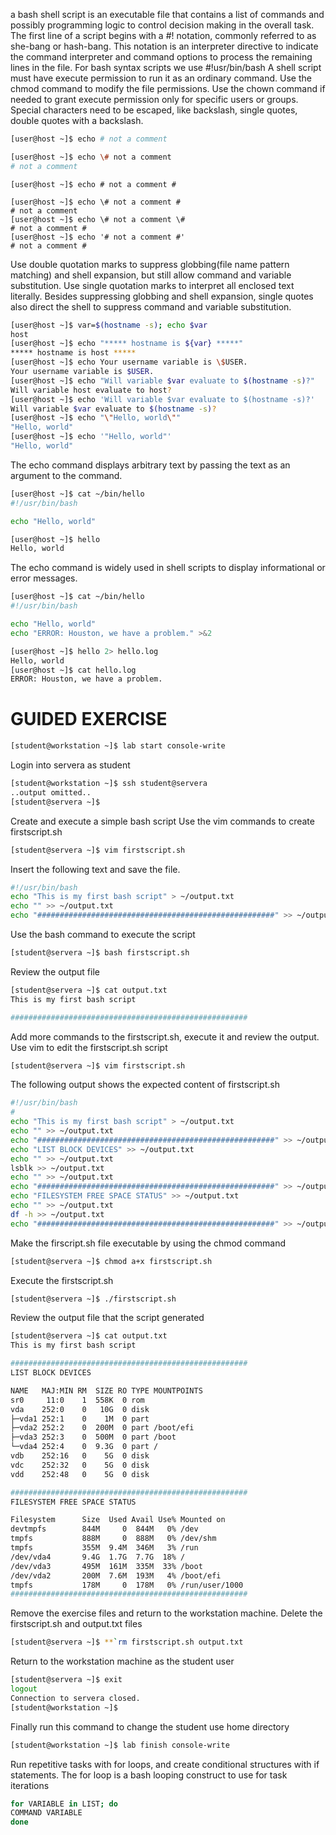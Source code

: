 a bash shell script is an executable file that contains a list of commands and possibly programming logic to control decision making in the overall task.
The first line of a script begins with a #! notation, commonly referred to as she-bang or hash-bang. This notation is an interpreter directive to indicate the command interpreter and command options to process the remaining lines in the file. For bash syntax scripts we use #!usr/bin/bash
A shell script must have execute permission to run it as an ordinary command. Use the chmod command to modify the file permissions. Use the chown command if needed to grant execute permission only for specific users or groups.
Special characters need to be escaped, like backslash, single quotes, double quotes with a backslash.
```bash
[user@host ~]$ echo # not a comment

[user@host ~]$ echo \# not a comment
# not a comment
```
```
[user@host ~]$ echo # not a comment #

[user@host ~]$ echo \# not a comment #
# not a comment
[user@host ~]$ echo \# not a comment \#
# not a comment #
[user@host ~]$ echo '# not a comment #'
# not a comment #
```
Use double quotation marks to suppress globbing(file name pattern matching) and shell expansion, but still allow command and variable substitution.
Use single quotation marks to interpret all enclosed text literally. Besides suppressing globbing and shell expansion, single quotes also direct the shell to suppress command and variable substitution.
```bash
[user@host ~]$ var=$(hostname -s); echo $var
host
[user@host ~]$ echo "***** hostname is ${var} *****"
***** hostname is host *****
[user@host ~]$ echo Your username variable is \$USER.
Your username variable is $USER.
[user@host ~]$ echo "Will variable $var evaluate to $(hostname -s)?"
Will variable host evaluate to host?
[user@host ~]$ echo 'Will variable $var evaluate to $(hostname -s)?'
Will variable $var evaluate to $(hostname -s)?
[user@host ~]$ echo "\"Hello, world\""
"Hello, world"
[user@host ~]$ echo '"Hello, world"'
"Hello, world"
```
The echo command displays arbitrary text by passing the text as an argument to the command.
```bash
[user@host ~]$ cat ~/bin/hello
#!/usr/bin/bash

echo "Hello, world"

[user@host ~]$ hello
Hello, world
```
The echo command is widely used in shell scripts to display informational or error messages.
```bash
[user@host ~]$ cat ~/bin/hello
#!/usr/bin/bash

echo "Hello, world"
echo "ERROR: Houston, we have a problem." >&2

[user@host ~]$ hello 2> hello.log
Hello, world
[user@host ~]$ cat hello.log
ERROR: Houston, we have a problem.
```
# GUIDED EXERCISE
```bash
[student@workstation ~]$ lab start console-write
```
Login into servera as student
```bash
[student@workstation ~]$ ssh student@servera
..output omitted..
[student@servera ~]$
```
Create and execute a simple bash script
Use the vim commands to create firstscript.sh
```bash
[student@servera ~]$ vim firstscript.sh
```
Insert the following text and save the file.
```bash
#!/usr/bin/bash
echo "This is my first bash script" > ~/output.txt
echo "" >> ~/output.txt
echo "#####################################################" >> ~/output.txt
```
Use the bash command to execute the script
```bash
[student@servera ~]$ bash firstscript.sh
```
Review the output file
```bash
[student@servera ~]$ cat output.txt
This is my first bash script

#####################################################
```
Add more commands to the firstscript.sh, execute it and review the output.
Use vim to edit the firstscript.sh script
```bash
[student@servera ~]$ vim firstscript.sh
```
The following output shows the expected content of firstscript.sh
```bash
#!/usr/bin/bash
#
echo "This is my first bash script" > ~/output.txt
echo "" >> ~/output.txt
echo "#####################################################" >> ~/output.txt
echo "LIST BLOCK DEVICES" >> ~/output.txt
echo "" >> ~/output.txt
lsblk >> ~/output.txt
echo "" >> ~/output.txt
echo "#####################################################" >> ~/output.txt
echo "FILESYSTEM FREE SPACE STATUS" >> ~/output.txt
echo "" >> ~/output.txt
df -h >> ~/output.txt
echo "#####################################################" >> ~/output.txt
```
Make the firscript.sh file executable by using the chmod command
```bash
[student@servera ~]$ chmod a+x firstscript.sh
```
Execute the firstscript.sh
```bash
[student@servera ~]$ ./firstscript.sh
```
Review the output file that the script generated
```bash
[student@servera ~]$ cat output.txt
This is my first bash script

#####################################################
LIST BLOCK DEVICES

NAME   MAJ:MIN RM  SIZE RO TYPE MOUNTPOINTS
sr0     11:0    1  558K  0 rom
vda    252:0    0   10G  0 disk
├─vda1 252:1    0    1M  0 part
├─vda2 252:2    0  200M  0 part /boot/efi
├─vda3 252:3    0  500M  0 part /boot
└─vda4 252:4    0  9.3G  0 part /
vdb    252:16   0    5G  0 disk
vdc    252:32   0    5G  0 disk
vdd    252:48   0    5G  0 disk

#####################################################
FILESYSTEM FREE SPACE STATUS

Filesystem      Size  Used Avail Use% Mounted on
devtmpfs        844M     0  844M   0% /dev
tmpfs           888M     0  888M   0% /dev/shm
tmpfs           355M  9.4M  346M   3% /run
/dev/vda4       9.4G  1.7G  7.7G  18% /
/dev/vda3       495M  161M  335M  33% /boot
/dev/vda2       200M  7.6M  193M   4% /boot/efi
tmpfs           178M     0  178M   0% /run/user/1000
#####################################################
```
Remove the exercise files and return to the workstation machine.
Delete the firstscript.sh and output.txt files
```bash
[student@servera ~]$ **`rm firstscript.sh output.txt
```
Return to the workstation machine as the student user
```bash
[student@servera ~]$ exit
logout
Connection to servera closed.
[student@workstation ~]$
```
Finally run this command to change the student use home directory
```bash
[student@workstation ~]$ lab finish console-write
```
Run repetitive tasks with for loops, and create conditional structures with if statements.
The for loop is a bash looping construct to use for task iterations
```bash
for VARIABLE in LIST; do
COMMAND VARIABLE
done
```
